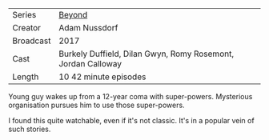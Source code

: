 | | |
|-|-|
Series|[Beyond](https://freeform.go.com/shows/beyond)
Creator|Adam Nussdorf
Broadcast|2017
Cast|Burkely Duffield, Dilan Gwyn, Romy Rosemont, Jordan Calloway
Length|10 42 minute episodes

Young guy wakes up from a 12-year coma with super-powers.
Mysterious organisation pursues him to use those super-powers.

I found this quite watchable, even if it's not classic.
It's in a popular vein of such stories.
